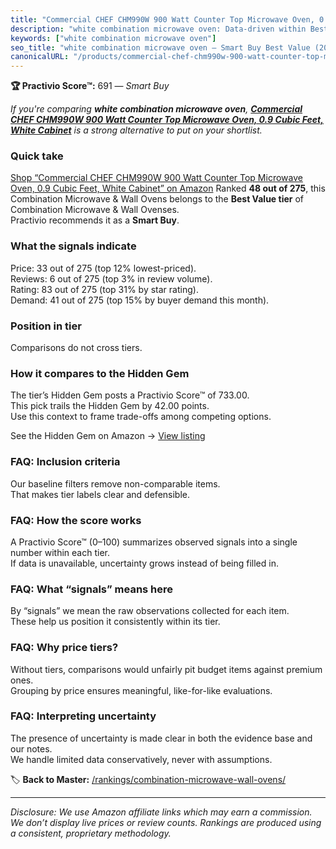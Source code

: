 ```yaml
---
title: "Commercial CHEF CHM990W 900 Watt Counter Top Microwave Oven, 0.9 Cubic Feet, White Cabinet"
description: "white combination microwave oven: Data-driven within Best Value ranking using the Practivio Score™. Positioned by quality, value, demand, findability, momentum."
keywords: ["white combination microwave oven"]
seo_title: "white combination microwave oven — Smart Buy Best Value (2025)"
canonicalURL: "/products/commercial-chef-chm990w-900-watt-counter-top-microwave-oven-09-cubic-feet-white-cabinet-B00BGTO44M/"
---
```


**🏆 Practivio Score™:** 691 — _Smart Buy_


*If you're comparing **white combination microwave oven**, **[Commercial CHEF CHM990W 900 Watt Counter Top Microwave Oven, 0.9 Cubic Feet, White Cabinet](https://www.amazon.com/dp/B00BGTO44M?tag=practivio-20)** is a strong alternative to put on your shortlist.*
### Quick take
[Shop “Commercial CHEF CHM990W 900 Watt Counter Top Microwave Oven, 0.9 Cubic Feet, White Cabinet” on Amazon](https://www.amazon.com/dp/B00BGTO44M?tag=practivio-20)
Ranked **48 out of 275**, this Combination Microwave & Wall Ovens belongs to the **Best Value tier** of Combination Microwave & Wall Ovenses.  
Practivio recommends it as a **Smart Buy**.

### What the signals indicate
Price: 33 out of 275 (top 12% lowest-priced).  
Reviews: 6 out of 275 (top 3% in review volume).  
Rating: 83 out of 275 (top 31% by star rating).  
Demand: 41 out of 275 (top 15% by buyer demand this month).

### Position in tier
Comparisons do not cross tiers.

### How it compares to the Hidden Gem
The tier’s Hidden Gem posts a Practivio Score™ of 733.00.  
This pick trails the Hidden Gem by 42.00 points.  
Use this context to frame trade-offs among competing options.  

See the Hidden Gem on Amazon → [View listing](https://www.amazon.com/dp/B0DY11H2PJ?tag=practivio-20)

### FAQ: Inclusion criteria
Our baseline filters remove non-comparable items.  
That makes tier labels clear and defensible.

### FAQ: How the score works
A Practivio Score™ (0–100) summarizes observed signals into a single number within each tier.  
If data is unavailable, uncertainty grows instead of being filled in.

### FAQ: What “signals” means here
By “signals” we mean the raw observations collected for each item.  
These help us position it consistently within its tier.

### FAQ: Why price tiers?
Without tiers, comparisons would unfairly pit budget items against premium ones.  
Grouping by price ensures meaningful, like-for-like evaluations.

### FAQ: Interpreting uncertainty
The presence of uncertainty is made clear in both the evidence base and our notes.  
We handle limited data conservatively, never with assumptions.


🏷️ **Back to Master:** [/rankings/combination-microwave-wall-ovens/](/rankings/combination-microwave-wall-ovens/)

---
_Disclosure: We use Amazon affiliate links which may earn a commission. We don’t display live prices or review counts. Rankings are produced using a consistent, proprietary methodology._
